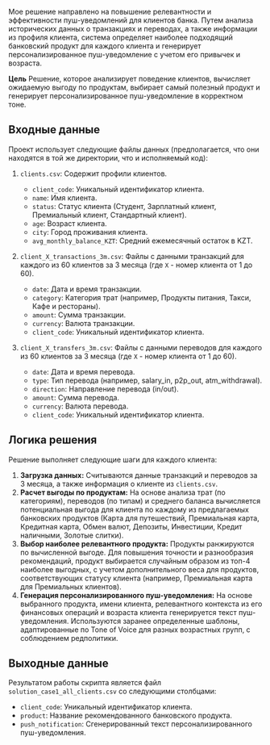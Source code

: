 Мое решение направлено на повышение релевантности и эффективности пуш-уведомлений для клиентов банка. Путем анализа исторических данных о транзакциях и переводах, а также информации из профиля клиента, система определяет наиболее подходящий банковский продукт для каждого клиента и генерирует персонализированное пуш-уведомление с учетом его привычек и возраста.

**Цель**
Решение, которое анализирует поведение клиентов, вычисляет ожидаемую выгоду по продуктам, выбирает самый полезный продукт и генерирует персонализированное пуш-уведомление в корректном тоне.

## Входные данные

Проект использует следующие файлы данных (предполагается, что они находятся в той же директории, что и исполняемый код):

1.  `clients.csv`: Содержит профили клиентов.
    *   `client_code`: Уникальный идентификатор клиента.
    *   `name`: Имя клиента.
    *   `status`: Статус клиента (Студент, Зарплатный клиент, Премиальный клиент, Стандартный клиент).
    *   `age`: Возраст клиента.
    *   `city`: Город проживания клиента.
    *   `avg_monthly_balance_KZT`: Средний ежемесячный остаток в KZT.

2.  `client_X_transactions_3m.csv`: Файлы с данными транзакций для каждого из 60 клиентов за 3 месяца (где `X` - номер клиента от 1 до 60).
    *   `date`: Дата и время транзакции.
    *   `category`: Категория трат (например, Продукты питания, Такси, Кафе и рестораны).
    *   `amount`: Сумма транзакции.
    *   `currency`: Валюта транзакции.
    *   `client_code`: Уникальный идентификатор клиента.

3.  `client_X_transfers_3m.csv`: Файлы с данными переводов для каждого из 60 клиентов за 3 месяца (где `X` - номер клиента от 1 до 60).
    *   `date`: Дата и время перевода.
    *   `type`: Тип перевода (например, salary_in, p2p_out, atm_withdrawal).
    *   `direction`: Направление перевода (in/out).
    *   `amount`: Сумма перевода.
    *   `currency`: Валюта перевода.
    *   `client_code`: Уникальный идентификатор клиента.

## Логика решения

Решение выполняет следующие шаги для каждого клиента:

1.  **Загрузка данных:** Считываются данные транзакций и переводов за 3 месяца, а также информация о клиенте из `clients.csv`.
2.  **Расчет выгоды по продуктам:** На основе анализа трат (по категориям), переводов (по типам) и среднего баланса вычисляется потенциальная выгода для клиента по каждому из предлагаемых банковских продуктов (Карта для путешествий, Премиальная карта, Кредитная карта, Обмен валют, Депозиты, Инвестиции, Кредит наличными, Золотые слитки).
3.  **Выбор наиболее релевантного продукта:** Продукты ранжируются по вычисленной выгоде. Для повышения точности и разнообразия рекомендаций, продукт выбирается случайным образом из топ-4 наиболее выгодных, с учетом дополнительного веса для продуктов, соответствующих статусу клиента (например, Премиальная карта для Премиальных клиентов).
4.  **Генерация персонализированного пуш-уведомления:** На основе выбранного продукта, имени клиента, релевантного контекста из его финансовых операций и возраста клиента генерируется текст пуш-уведомления. Используются заранее определенные шаблоны, адаптированные по Tone of Voice для разных возрастных групп, с соблюдением редполитики.

## Выходные данные

Результатом работы скрипта является файл `solution_case1_all_clients.csv` со следующими столбцами:

*   `client_code`: Уникальный идентификатор клиента.
*   `product`: Название рекомендованного банковского продукта.
*   `push_notification`: Сгенерированный текст персонализированного пуш-уведомления.
